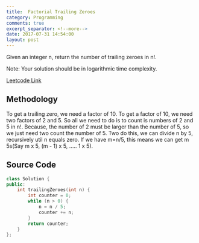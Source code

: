 ```yaml
---
title:  Factorial Trailing Zeroes
category: Programming
comments: true
excerpt_separator: <!--more-->
date: 2017-07-31 14:54:00
layout: post
---
```

Given an integer n, return the number of trailing zeroes in n!.

Note: Your solution should be in logarithmic time complexity.
<!--more-->

[Leetcode Link](https://leetcode.com/problems/factorial-trailing-zeroes)

## Methodology
To get a trailing zero, we need a factor of 10. To get a factor of 10, we need two factors of 2 and 5. So all we need to do is to count is numbers of 2 and 5 in n!. Because, the number of 2 must be larger than the number of 5, so we just need two count the number of 5. Two do this, we can divide n by 5, recursively util n equals zero. If we have m=n/5, this means we can get m 5s(Say m x 5, (m - 1) x 5, ..... 1 x 5).

## Source Code
```C++
class Solution {
public:
    int trailingZeroes(int n) {
        int counter = 0;
        while (n > 0) {
            n = n / 5;
            counter += n;
        }
        return counter;
    }
};
```

